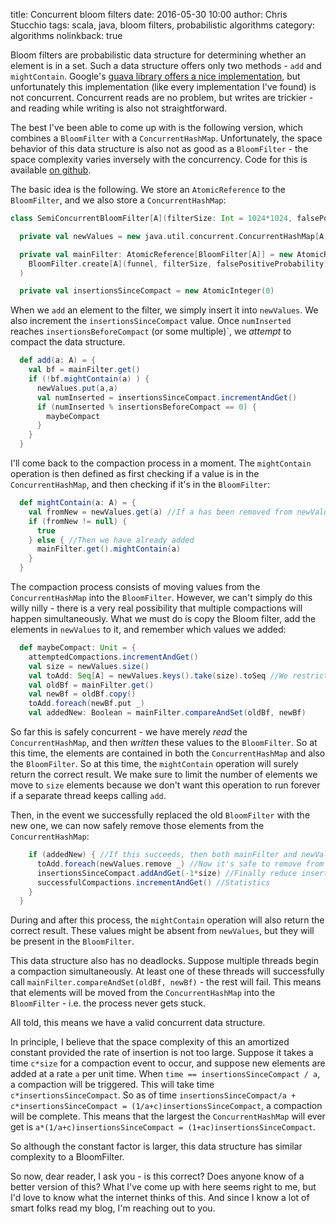 title: Concurrent bloom filters
date: 2016-05-30 10:00
author: Chris Stucchio
tags: scala, java, bloom filters, probabilistic algorithms
category: algorithms
nolinkback: true

Bloom filters are probabilistic data structure for determining whether an element is in a set. Such a data structure offers only two methods - `add` and `mightContain`. Google's [guava library offers a nice implementation](https://google.github.io/guava/releases/snapshot/api/docs/com/google/common/hash/BloomFilter.html), but unfortunately this implementation (like every implementation I've found) is not concurrent. Concurrent reads are no problem, but writes are trickier - and reading while writing is also not straightforward.

The best I've been able to come up with is the following version, which combines a `BloomFilter` with a `ConcurrentHashMap`. Unfortunately, the space behavior of this data structure is also not as good as a `BloomFilter` - the space complexity varies inversely with the concurrency. Code for this is available [on github](https://github.com/stucchio/Oldmonk/blob/6adbaf7104c73fc0fff02c6e69b7698e0492b04d/src/main/scala/com/vwo/oldmonk/datastructures/SemiConcurrentBloomFilter.scala).

The basic idea is the following. We store an `AtomicReference` to the `BloomFilter`, and we also store a `ConcurrentHashMap`:

```scala
class SemiConcurrentBloomFilter[A](filterSize: Int = 1024*1024, falsePositiveProbability: Double = 1e-12, insertionsBeforeCompact: Int = 1024)(implicit funnel: Funnel[A]) {

  private val newValues = new java.util.concurrent.ConcurrentHashMap[A,A]()

  private val mainFilter: AtomicReference[BloomFilter[A]] = new AtomicReference(
    BloomFilter.create[A](funnel, filterSize, falsePositiveProbability)
  )

  private val insertionsSinceCompact = new AtomicInteger(0)
```

When we `add` an element to the filter, we simply insert it into `newValues`. We also increment the `insertionsSinceCompact` value.
Once `numInserted` reaches `insertionsBeforeCompact` (or some multiple)`, we *attempt* to compact the data structure.

```scala
  def add(a: A) = {
    val bf = mainFilter.get()
    if (!bf.mightContain(a) ) {
      newValues.put(a,a)
      val numInserted = insertionsSinceCompact.incrementAndGet()
      if (numInserted % insertionsBeforeCompact == 0) {
        maybeCompact
      }
    }
  }
```

I'll come back to the compaction process in a moment. The `mightContain` operation is then defined as first checking if a value is in the `ConcurrentHashMap`, and then checking if it's in the `BloomFilter`:

```scala
  def mightContain(a: A) = {
    val fromNew = newValues.get(a) //If a has been removed from newValues
    if (fromNew != null) {
      true
    } else { //Then we have already added
      mainFilter.get().mightContain(a)
    }
  }
```

The compaction process consists of moving values from the `ConcurrentHashMap` into the `BloomFilter`. However, we can't simply do this willy nilly - there is a very real possibility that multiple compactions will happen simultaneously. What we must do is copy the Bloom filter, add the elements in `newValues` to it, and remember which values we added:

```scala
  def maybeCompact: Unit = {
    attemptedCompactions.incrementAndGet()
    val size = newValues.size()
    val toAdd: Seq[A] = newValues.keys().take(size).toSeq //We restrict the size to ensure that we don't sit in an infinite loop here
    val oldBf = mainFilter.get()
    val newBf = oldBf.copy()
    toAdd.foreach(newBf.put _)
    val addedNew: Boolean = mainFilter.compareAndSet(oldBf, newBf)
```

So far this is safely concurrent - we have merely *read* the `ConcurrentHashMap`, and then *written* these values to the `BloomFilter`. So at this time, the elements are contained in both the `ConcurrentHashMap` and also the `BloomFilter`. So at this time, the `mightContain` operation will surely return the correct result. We make sure to limit the number of elements we move to `size` elements because we don't want this operation to run forever if a separate thread keeps calling `add`.

Then, in the event we successfully replaced the old `BloomFilter` with the new one, we can now safely remove those elements from the `ConcurrentHashMap`:

```scala
    if (addedNew) { //If this succeeds, then both mainFilter and newValues contain all elements of toAdd
      toAdd.foreach(newValues.remove _) //Now it's safe to remove from newValues
      insertionsSinceCompact.addAndGet(-1*size) //Finally reduce insertions
      successfulCompactions.incrementAndGet() //Statistics
    }
  }
```

During and after this process, the `mightContain` operation will also return the correct result. These values might be absent from `newValues`, but they will be present in the `BloomFilter`.

This data structure also has no deadlocks. Suppose multiple threads begin a compaction simultaneously. At least one of these threads will successfully call `mainFilter.compareAndSet(oldBf, newBf)` - the rest will fail. This means that elements will be moved from the `ConcurrentHashMap` into the `BloomFilter` - i.e. the process never gets stuck.

All told, this means we have a valid concurrent data structure.


In principle, I believe that the space complexity of this an amortized constant provided the rate of insertion is not too large. Suppose it takes a time `c*size` for a compaction event to occur, and suppose new elements are added at a rate `a` per unit time. When `time == insertionsSinceCompact / a`, a compaction will be triggered. This will take time `c*insertionsSinceCompact`. So as of time `insertionsSinceCompact/a + c*insertionsSinceCompact = (1/a+c)insertionsSinceCompact`, a compaction will be complete. This means that the largest the `ConcurrentHashMap` will ever get is `a*(1/a+c)insertionsSinceCompact = (1+ac)insertionsSinceCompact`.

So although the constant factor is larger, this data structure has similar complexity to a BloomFilter.

So now, dear reader, I ask you - is this correct? Does anyone know of a better version of this? What I've come up with here seems right to me, but I'd love to know what the internet thinks of this. And since I know a lot of smart folks read my blog, I'm reaching out to you.
